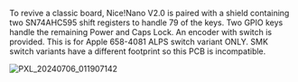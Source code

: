 To revive a classic board, Nice!Nano V2.0 is paired with a shield containing two SN74AHC595 shift registers to handle 79 of the keys. Two GPIO keys handle the remaining Power and Caps Lock. An encoder with switch is provided. This is for Apple 658-4081 ALPS switch variant ONLY. SMK switch variants have a different footprint so this PCB is incompatible.

![PXL_20240706_011907142](https://github.com/ykill/zmk-config/assets/1191954/054d33d2-b3c9-498b-b2eb-8edf78516655)
